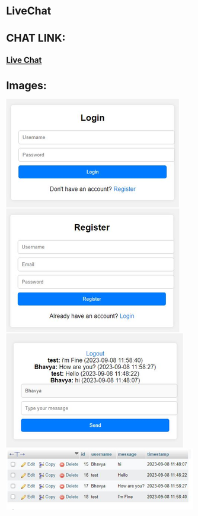 # LiveChat

<h1> CHAT LINK: </h1>

## [Live Chat](https://livechat.42web.io/) 

# Images:

![Login](img/login.JPG)
![Register](img/register.JPG)
![Chat](img/chat.JPG)
![Database](img/database.JPG)
